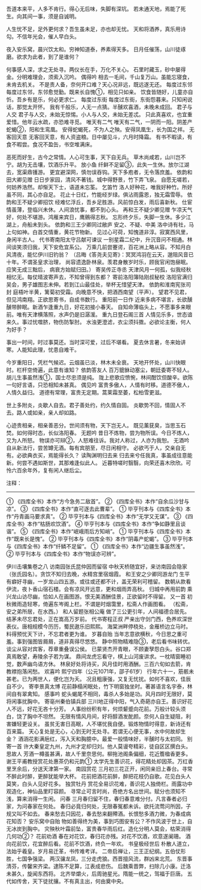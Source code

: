 <!-- { "loadSidebar": true } -->
吾道本来平，人多不肯行。得心无后味，失脚有深坑。
若未通天地，焉能了死生。向其间一事，须是自诚明。
 
人生忧不足，足外更何求？吾生虽未足，亦也却无忧。
天和将酒养，真乐用诗勾。不信年光会，催人早白头。
 
夜入安乐窝，晨兴饮太和。穷神知道泰，养素得天多。
日月任催荡，山川徒琢磨。欲求为此者，到了是谁何？
 
何事感人深，求之无处寻。两仪长在手，万化不关心。
石里时藏玉，砂中屡得金。分明难理会，须索入沉吟。
偶得吟
相去一毛间，千山复万山。虽能忘寝食，未肯去机关。
不是责人备，奈何开口难？天心况非远，既远遂无还。
每度过东邻
每度过东邻，东邻愈觉勤。既来长自愧①，相见只如亲。
饮食皆随好，儿童亦自忻。吾乡有是乐，何必更求仁。
每度过东街
每度过东街，东街怨暮来。只知闲说话，那觉太开怀。
我有千般乐，人无一点猜。半醺欢喜酒，未晚未成回。
君子与人交
君子与人交，未始无惊惕。小人与人交，未始无差忒。
只此真喜欢，也宜重爱惜。他年云水疏，亦恐难寻觅。
唯天有二气
唯天有二气，一阴而一阳。阴差产蛇蝎②，阳和生鸾凰。
安得蛇蝎死，不为人之殃。安得凤凰生，长为国之祥。
无客回天意
无客回天意，有人资盗粮。日中屡见斗，六月时降霜。
有书不暇读，有食不暇尝。食况不盈缶，书空堆满床。
 
恶死而好生，古今之常情。人心可生事，天下自无兵。
草木尚咸若，山川岂不宁。胡为无击壤，饮酒乐升平。
放小鱼
纤鲜不足留③，此失一生休。放尔江湖去，宽渠鼎镬游。
更宜避深网，慎勿误吞钩。天下多庖者，无令落庶羞。
依韵和田大卿见赠
日日步家园，清风不著钱。城中得野景，竹下弄飞泉。
自愿无嗟若，何妨养浩然。却惭天下士，语道未忘筌。
乞笛竹
洛人好种花，唯我好种竹。所好虽不同，其心亦自足。
花止十日红，竹能经岁绿。俱沾雨露恩，独无霜雪辱。
依韵和王不疑少卿招饮
经难忆浮丘，吾乡足胜游。风前惊白发，雨后喜新秋。
仕宦情虽薄，登临兴未休。人间浪忧事，都不到心头。
再和王不疑少卿见赠
乍凉天气好，何处不堪游。鸿雁来宾日，鹰鸇得志秋。
忘形终夕乐，失脚一生休。多少江湖上，舟船未到头。
依韵和三王少卿同过敝庐 安之、不疑、中美
洛中诗有社，马上句如神。白首交情重，黄花节物新。
见过心可荷，知愧道非淳。寂寞西风里，身闲半古人。
代书寄南阳太守吕献可谏议
一别星霜二纪中，升沉音问不相通。林间谈笑须归我，天下安危宜系公。
万乘几前尝蹇谔，百花洲上略从容。不知月白风清夜，能忆伊川旧钓翁？
（吕晦《答尧夫见寄》：冥冥鸿羽在云天，邈阻风音已十年。不谓圣皇求治理，
尚容遗逸卧林泉。羡君身散岁时乐，顾我官闲饱昼眠。应笑无成三黜后，
病衰方始赋归田。）
寄吴传正寺丞
天津风月一何孤，似我经秋相忆无。每仗晴波寄声去，不知曾得到东都？
寄前洛阳簿陆刚叔秘校
洛阳官满归吴会，男子雄图志未伸。若到江山最佳处，举杯无惜望天津。
依韵和淮南宪张司封
庭梧叶半黄，篱菊初受霜。向晚意不快，把酒西南望（平声）。
望君不见君，但见鸿南翔。正欲思寄书，自成书数行。
重阳前一日作
近来多病不堪言，长欲醺醺带醉眠。新酒乍逢重九日，好花初接小春天。
自知命薄临头上，不愿事多来眼前。唯有天津横落照，水声仍是旧潺湲。
重九日登石阁三首
人情见乐多，世态谙来久。事过忧噬脐，物伤防掣肘。
水浊更澄滤，衣尘须抖擞。必欲论主衡，何人为好手？
 
事出一时间，时过事莫还。当时深可爱，过后不堪看。
夏去休言暑，冬来始讲寒。人能知此理，忧患自难干。
 
今岁重阳日，凭栏气候迟。云烟虽已淡，林木未全衰。
天地开怀处，山川快眼时。栏杆空倚遍，此意有谁知？
依韵答友人
百万貔貅动塞尘，朝廷委寄不轻人。胡儿生事虽然浅①，国士尽忠须是纯。
陇上悲歌应愤惋，林间酣饮但酸辛。欲陈一句好言语，只恐相知未甚真。
偶见吟
富贵多傲人，人情有时移。道德不傲人，人情久益归。
道德有常理，富贵无定期。蒿莱霜至萎，松柏雪更滋。
 
世上多附炎，炎歇人自去。君子善处约，约久情自固。
炎歇势不回，情固人不去。路人或如亲，亲人却如路。
 
心迹贵相亲，相亲善恶分。世间须有物，天下岂无人。
既见薰莸臭，当思玉石焚。如何得时态，长似洛阳春。
无题吟
昔日不炼物，尝为物所误。今日不炼人，又为人所怒。
物误亦可辩②，人怒难往诉。我对人称过，人亦为我恕。
无酒吟
自从新法行，尝苦罇无酒。每有宾朋至，尽日闲相守。
必欲丐于人，交亲自无有。必欲典衣买，焉能得长久？
读陶渊明归去来
归去来兮任我真，事虽成往意能新。何尝不遇如斯世，其那难逢似此人。
近暮特嗟时翳翳，向荣还喜木欣欣。可怜六百余年外，复有闲人继后尘。

注释： 
________________________________________
① 《四库全书》本作“方今急务二敌首”。
② 《四库全书》本作“自余瓜沙甘与凉”。
③ 《四库全书》本作“直可逐去此曹辈”。
①  毕亨刊本与《四库全书》本作“丹青画马要求真”。
②  毕亨刊本与《四库全书》本作“无学又无谋”。
③ 《四库全书》本作“枯肠欢饮酒”。
④  毕亨刊本与《四库全书》本作“争如静里且谈谐”。
⑤ 《四库全书》本作“岷峨雨后方知峭”。
①  毕亨刊本与《四库全书》本作“既来长是愧”。
②  毕亨刊本与《四库全书》本作“阴毒产蛇蝎”。
③  毕亨刊本与《四库全书》本作“纤鳞不足留”。
① 《四库全书》本作“边疆生事虽然浅”。
②  毕亨刊本与《四库全书》本作“物误亦可辨”。

伊川击壤集卷之八
访南园张氏昆仲因而留宿
中秋天桥随宜好，来访南园会隐家（张氏园名）。贪饮不知归去晚，水精宫里宿烟霞。
和王安之少卿同游龙门
生平有癖好寻幽，一岁龙山四五游。或往或还都不计，盖无荣利可稽留。
数朝从款看伊流，夜卜香山宿石楼。会有凉风开远意，更和烟雨弄高秋。
归城中再用前韵
乘兴龙山访尽幽，恰如人在画图游。恨无美酒酬佳景，正欲留时不得留。
又一首
初秋微雨造轻寒，倚遍东岑阁上栏。不谓是时烟霭里，松斋人作画图看。
（松斋，安之弟所居，在水西。）
和人留题张相公庵
做了三公更引年，人间福德合居先。结茅未尽忘君处，正在嵩高万岁前。
代书寄程正叔
严亲出守剑门西，色养欢深世表仪。唐相规模今历历，蜀民遨乐旧熙熙。
海棠洲畔停桡处，金雁桥边立马时。料得预忧天下计，不忘君者更为谁。
岁暮自贻
当年志意欲横秋，今日思之重可羞。事到强图皆屑屑，道非真得尽悠悠。
静中照物精难隐③，老后看书味转优。谈尘从容对宾客，荐章重叠误公侯。
已蒙贤杰开青眼，不顾妻孥怨白头。谷口郑真焉敢望，寿陵余子若为谋。
鼎间龙虎忘看守，棋上山河废讲求。一枕晴窗睡初觉，数声幽鸟语方休。
林泉好处将诗买，风月佳时用酒酬。三百六旬如去箭，肯教襟抱落闲愁。
欢喜吟 熙宁四年（公元1071年，邵子61岁）
行年六十一，筋骸未甚老。已为两世人，便化岂为夭。
况且粗康强，又复无忧扰。如何不喜欢，佳辰自不少。
寄李景真太博
花前静榻闲眠处，竹下明窗独坐时。著甚语言名宇泰，林间自有翠禽知。
感事吟
蛇头蝎尾不相同，毒杀人多始是功。风月四时无限好，莫将闲事扰胸中。
寄亳州秦伯镇兵部
三川地正得中阳，气入奇葩亦自王。善识好花人不远，好花无吝十分芳。
人事纷纷积有年，何烦颦蹙向花前。万般计较头须白，饶了胸中不坦然。
无限有情风月间，好将醇酒发酡颜。奈何人自生疑阻，利害嫌轻更设关。
虽贫无害日高眠，人不堪忧我自便。锻炼物情时得意，新诗还有百来篇。
天心复处是无心，心到无时无处寻。若谓无心便无事，水中何故却生金？
酒涵花影满巵红，泻入天和胸臆中。最爱一般情味好，半醺时与太初同。
                          别寄一首
许大秦皇定九州，九州才定却归刘。他人莫谩夸精彩，徒自区区撰白头。
                          思故人
芳酒一樽虽甚满，故人千里奈思何。柳拖池阁条偏细，花近簷楹香更多。
              谢王平甫教授赏花处惠茶仍和元韵①
太学先生善识花，得花精处却因茶。万红香里烹余后，分送天津第一家。
                          南园赏花
三月初三花正开，闲同亲旧上春台。寻常不醉此时醉，更醉犹能举大杯。
花前把酒花前醉，醉把花枝仍自歌。花见白头人莫笑，白头人见好花多。
                          独赏牡丹
赏花全易识花难，善识花人独倚栏。雨露功中观造化，神仙品里盯容颜。
寻常止可言时尚，奇绝方名出世间。赋分也须知不浅，算来消得一生闲。
                             问春
三月春归留不住，春归春意难分付。凡言春者必归家，为问春家在何处。
春归必竟归何处，无限春冤都未诉。欲托流莺问所因，子规又叫不如去。
春来愁去只因花，春去愁来翻殢酒。长恨愁多酒力微，为春成病花知否？
                          安乐窝中自贻
物如善得终为美，事到巧图安有公？不作风波于世上，自无冰炭到胸中。
灾殃秋叶霜前坠，富贵春华雨后红。造化分明人莫会，枯荣消得几何功②？
花前劝酒
春在对花饮，春归花亦残。对花不饮酒，欢意遂阑珊。
酒向花前饮，花宜醉后看。花前不饮酒，终负一年欢。
书皇极经世后
朴散人道立，法始乎羲皇。岁月易迁革，书传难考详。
二帝启禅让，三王正纪纲。五伯仗形胜，七国争强梁。
两汉骧龙凤，三分走虎狼。西晋擅风流，群凶来北荒。
东晋事清芬，传馨宋齐梁。逮陈不足算，江表成悲伤。
后魏乘晋弊，扫除几小康。迁洛未甚久，旋闻东西将。
北齐举爝火，后周驰星光。隋能一统之，驾福于巨唐。
五代如传舍，天下徒扰攘。不有真主出，何由奠中央。
